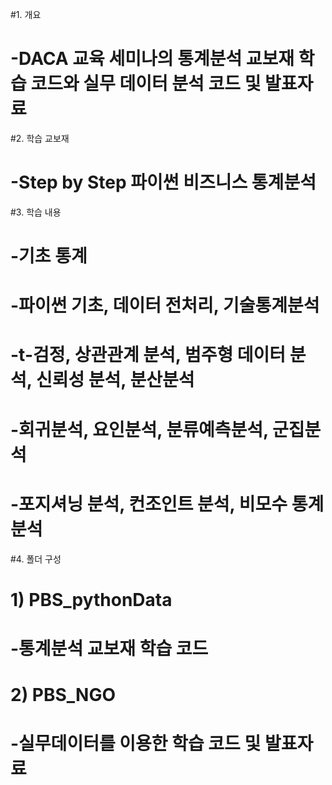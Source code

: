 #1. 개요
# -DACA 교육 세미나의 통계분석 교보재 학습 코드와 실무 데이터 분석 코드 및 발표자료

#2. 학습 교보재
# -Step by Step 파이썬 비즈니스 통계분석

#3. 학습 내용
# -기초 통계
# -파이썬 기초, 데이터 전처리, 기술통계분석
# -t-검정, 상관관계 분석, 범주형 데이터 분석, 신뢰성 분석, 분산분석
# -회귀분석, 요인분석, 분류예측분석, 군집분석
# -포지셔닝 분석, 컨조인트 분석, 비모수 통계분석

#4. 폴더 구성
# 1) PBS_pythonData
# -통계분석 교보재 학습 코드
# 2) PBS_NGO
# -실무데이터를 이용한 학습 코드 및 발표자료
